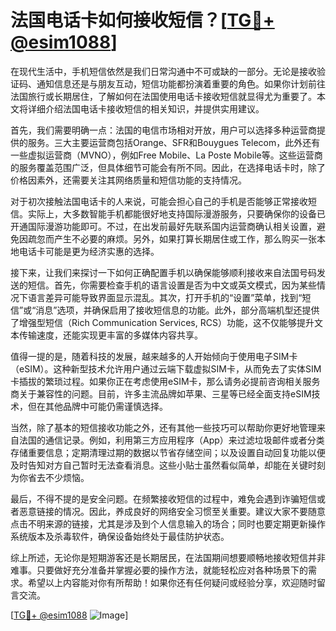 # 法国电话卡如何接收短信？[[TG💪+ @esim1088](https://t.me/s/esim1088)]

在现代生活中，手机短信依然是我们日常沟通中不可或缺的一部分。无论是接收验证码、通知信息还是与朋友互动，短信功能都扮演着重要的角色。如果你计划前往法国旅行或长期居住，了解如何在法国使用电话卡接收短信就显得尤为重要了。本文将详细介绍法国电话卡接收短信的相关知识，并提供实用建议。

首先，我们需要明确一点：法国的电信市场相对开放，用户可以选择多种运营商提供的服务。三大主要运营商包括Orange、SFR和Bouygues Telecom，此外还有一些虚拟运营商（MVNO），例如Free Mobile、La Poste Mobile等。这些运营商的服务覆盖范围广泛，但具体细节可能会有所不同。因此，在选择电话卡时，除了价格因素外，还需要关注其网络质量和短信功能的支持情况。

对于初次接触法国电话卡的人来说，可能会担心自己的手机是否能够正常接收短信。实际上，大多数智能手机都能很好地支持国际漫游服务，只要确保你的设备已开通国际漫游功能即可。不过，在出发前最好先联系国内运营商确认相关设置，避免因疏忽而产生不必要的麻烦。另外，如果打算长期居住或工作，那么购买一张本地电话卡可能是更为经济实惠的选择。

接下来，让我们来探讨一下如何正确配置手机以确保能够顺利接收来自法国号码发送的短信。首先，你需要检查手机的语言设置是否为中文或英文模式，因为某些情况下语言差异可能导致界面显示混乱。其次，打开手机的“设置”菜单，找到“短信”或“消息”选项，并确保启用了接收短信息的功能。此外，部分高端机型还提供了增强型短信（Rich Communication Services, RCS）功能，这不仅能够提升文本传输速度，还能实现更丰富的多媒体内容共享。

值得一提的是，随着科技的发展，越来越多的人开始倾向于使用电子SIM卡（eSIM）。这种新型技术允许用户通过云端下载虚拟SIM卡，从而免去了实体SIM卡插拔的繁琐过程。如果你正在考虑使用eSIM卡，那么请务必提前咨询相关服务商关于兼容性的问题。目前，许多主流品牌如苹果、三星等已经全面支持eSIM技术，但在其他品牌中可能仍需谨慎选择。

当然，除了基本的短信接收功能之外，还有其他一些技巧可以帮助你更好地管理来自法国的通信记录。例如，利用第三方应用程序（App）来过滤垃圾邮件或者分类存储重要信息；定期清理过期的数据以节省存储空间；以及设置自动回复功能以便及时告知对方自己暂时无法查看消息。这些小贴士虽然看似简单，却能在关键时刻为你省去不少烦恼。

最后，不得不提的是安全问题。在频繁接收短信的过程中，难免会遇到诈骗短信或者恶意链接的情况。因此，养成良好的网络安全习惯至关重要。建议大家不要随意点击不明来源的链接，尤其是涉及到个人信息输入的场合；同时也要定期更新操作系统版本及杀毒软件，确保设备始终处于最佳防护状态。

综上所述，无论你是短期游客还是长期居民，在法国期间想要顺畅地接收短信并非难事。只要做好充分准备并掌握必要的操作方法，就能轻松应对各种场景下的需求。希望以上内容能对你有所帮助！如果你还有任何疑问或经验分享，欢迎随时留言交流。

[[TG💪+ @esim1088](https://t.me/s/esim1088) ![Image](https://i.postimg.cc/4NQfJmqS/Snipaste-2025-05-13-00-14-12.png)]